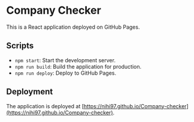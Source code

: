 # Company Checker

This is a React application deployed on GitHub Pages.

## Scripts

- `npm start`: Start the development server.
- `npm run build`: Build the application for production.
- `npm run deploy`: Deploy to GitHub Pages.

## Deployment

The application is deployed at [https://nihi97.github.io/Company-checker](https://nihi97.github.io/Company-checker).
